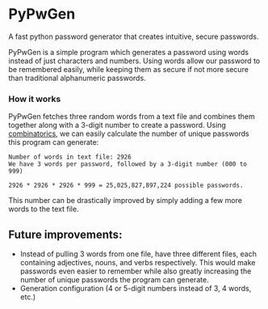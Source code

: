 # PyPwGen
A fast python password generator that creates intuitive, secure passwords.

PyPwGen is a simple program which generates a password using words instead of just characters and numbers. Using words allow our password to be remembered easily, while keeping them as secure if not more secure than traditional alphanumeric passwords.

### How it works
PyPwGen fetches three random words from a text file and combines them together along with a 3-digit number to create a password. Using [combinatorics](https://en.wikipedia.org/wiki/Combinatorics), we can easily calculate the number of unique passwords this program can generate:

```
Number of words in text file: 2926
We have 3 words per password, followed by a 3-digit number (000 to 999)

2926 * 2926 * 2926 * 999 = 25,025,827,897,224 possible passwords.
```
This number can be drastically improved by simply adding a few more words to the text file. 

## Future improvements:
- Instead of pulling 3 words from one file, have three different files, each containing adjectives, nouns, and verbs respectively. This would make passwords even easier to remember while also greatly increasing the number of unique passwords the program can generate.
- Generation configuration (4 or 5-digit numbers instead of 3, 4 words, etc.)

